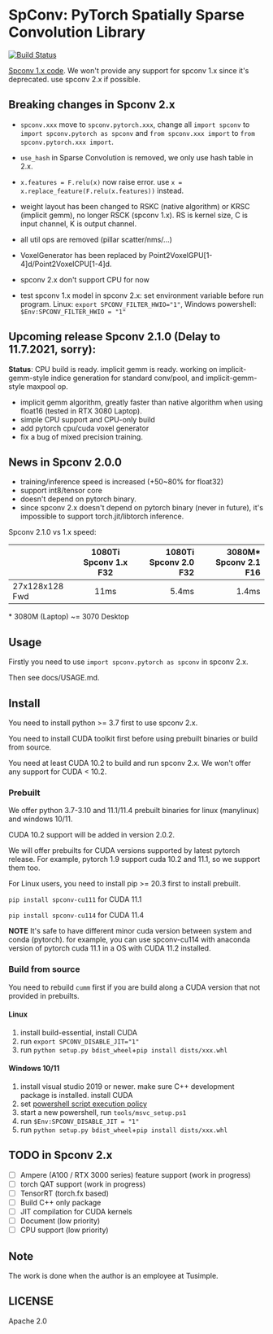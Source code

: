 <!--
 Copyright 2021 Yan Yan
 
 Licensed under the Apache License, Version 2.0 (the "License");
 you may not use this file except in compliance with the License.
 You may obtain a copy of the License at
 
     http://www.apache.org/licenses/LICENSE-2.0
 
 Unless required by applicable law or agreed to in writing, software
 distributed under the License is distributed on an "AS IS" BASIS,
 WITHOUT WARRANTIES OR CONDITIONS OF ANY KIND, either express or implied.
 See the License for the specific language governing permissions and
 limitations under the License.
-->

# SpConv: PyTorch Spatially Sparse Convolution Library

[![Build Status](https://github.com/traveller59/spconv/workflows/build/badge.svg)](https://github.com/traveller59/spconv/actions?query=workflow%3Abuild)

[Spconv 1.x code](https://github.com/traveller59/spconv/tree/v1.2.1). We won't provide any support for spconv 1.x since it's deprecated. use spconv 2.x if possible.

## Breaking changes in Spconv 2.x

* ```spconv.xxx``` move to ```spconv.pytorch.xxx```, change all ```import spconv``` to ```import spconv.pytorch as spconv``` and ```from spconv.xxx import``` to ```from spconv.pytorch.xxx import```.
* ```use_hash``` in Sparse Convolution is removed, we only use hash table in 2.x.
* ```x.features = F.relu(x)``` now raise error. use ```x = x.replace_feature(F.relu(x.features))``` instead.
* weight layout has been changed to RSKC (native algorithm) or KRSC (implicit gemm), no longer RSCK (spconv 1.x). RS is kernel size, C is input channel, K is output channel.
* all util ops are removed (pillar scatter/nms/...)
* VoxelGenerator has been replaced by Point2VoxelGPU[1-4]d/Point2VoxelCPU[1-4]d.
* spconv 2.x don't support CPU for now

* test spconv 1.x model in spconv 2.x: set environment variable before run program. Linux: ```export SPCONV_FILTER_HWIO="1"```, Windows powershell: ```$Env:SPCONV_FILTER_HWIO = "1"```

## Upcoming release Spconv 2.1.0 (Delay to 11.7.2021, sorry):

**Status**: CPU build is ready. implicit gemm is ready. working on implicit-gemm-style indice generation for standard conv/pool, and implicit-gemm-style maxpool op.

* implicit gemm algorithm, greatly faster than native algorithm when using float16 (tested in RTX 3080 Laptop).
* simple CPU support and CPU-only build
* add pytorch cpu/cuda voxel generator
* fix a bug of mixed precision training.

## News in Spconv 2.0.0

* training/inference speed is increased (+50~80% for float32)
* support int8/tensor core
* doesn't depend on pytorch binary. 
* since spconv 2.x doesn't depend on pytorch binary (never in future), it's impossible to support torch.jit/libtorch inference.

Spconv 2.1.0 vs 1.x speed:

|                | 1080Ti Spconv 1.x F32 | 1080Ti Spconv 2.0 F32 | 3080M* Spconv 2.1 F16  |
| -------------- |:---------------------:| ---------------------:| ----------:|
| 27x128x128 Fwd | 11ms                  | 5.4ms                 | 1.4ms      |

\* 3080M (Laptop) ~= 3070 Desktop

## Usage

Firstly you need to use ```import spconv.pytorch as spconv``` in spconv 2.x.

Then see docs/USAGE.md.


## Install

You need to install python >= 3.7 first to use spconv 2.x.

You need to install CUDA toolkit first before using prebuilt binaries or build from source.

You need at least CUDA 10.2 to build and run spconv 2.x. We won't offer any support for CUDA < 10.2.

### Prebuilt

We offer python 3.7-3.10 and 11.1/11.4 prebuilt binaries for linux (manylinux) and windows 10/11.

CUDA 10.2 support will be added in version 2.0.2.

We will offer prebuilts for CUDA versions supported by latest pytorch release. For example, pytorch 1.9 support cuda 10.2 and 11.1, so we support them too.

For Linux users, you need to install pip >= 20.3 first to install prebuilt.

```pip install spconv-cu111``` for CUDA 11.1

```pip install spconv-cu114``` for CUDA 11.4

**NOTE** It's safe to have different minor cuda version between system and conda (pytorch). for example, you can use spconv-cu114 with anaconda version of pytorch cuda 11.1 in a OS with CUDA 11.2 installed.

### Build from source

You need to rebuild ```cumm``` first if you are build along a CUDA version that not provided in prebuilts.

#### Linux

1. install build-essential, install CUDA
2. run ```export SPCONV_DISABLE_JIT="1"```
3. run ```python setup.py bdist_wheel```+```pip install dists/xxx.whl```

#### Windows 10/11

1. install visual studio 2019 or newer. make sure C++ development package is installed. install CUDA
2. set [powershell script execution policy](https://docs.microsoft.com/en-us/powershell/module/microsoft.powershell.core/about/about_execution_policies?view=powershell-7.1)
3. start a new powershell, run ```tools/msvc_setup.ps1```
4. run ```$Env:SPCONV_DISABLE_JIT = "1"```
5. run ```python setup.py bdist_wheel```+```pip install dists/xxx.whl```

## TODO in Spconv 2.x
- [ ] Ampere (A100 / RTX 3000 series) feature support (work in progress)
- [ ] torch QAT support (work in progress)
- [ ] TensorRT (torch.fx based)
- [ ] Build C++ only package
- [ ] JIT compilation for CUDA kernels
- [ ] Document (low priority)
- [ ] CPU support (low priority)

## Note

The work is done when the author is an employee at Tusimple.

## LICENSE

Apache 2.0

